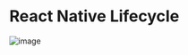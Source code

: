 # React Native Lifecycle


![image](https://cdn-images-1.medium.com/max/2400/1*sn-ftowp0_VVRbeUAFECMA.png)
